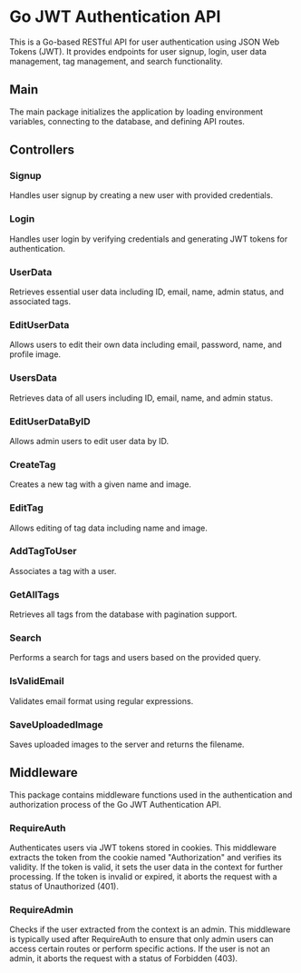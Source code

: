 # Go JWT Authentication API

This is a Go-based RESTful API for user authentication using JSON Web Tokens (JWT). It provides endpoints for user signup, login, user data management, tag management, and search functionality.

## Main

The main package initializes the application by loading environment variables, connecting to the database, and defining API routes.
## Controllers

### Signup

Handles user signup by creating a new user with provided credentials.

### Login

Handles user login by verifying credentials and generating JWT tokens for authentication.

### UserData

Retrieves essential user data including ID, email, name, admin status, and associated tags.

### EditUserData

Allows users to edit their own data including email, password, name, and profile image.

### UsersData

Retrieves data of all users including ID, email, name, and admin status.

### EditUserDataByID

Allows admin users to edit user data by ID.

### CreateTag

Creates a new tag with a given name and image.

### EditTag

Allows editing of tag data including name and image.

### AddTagToUser

Associates a tag with a user.

### GetAllTags

Retrieves all tags from the database with pagination support.

### Search

Performs a search for tags and users based on the provided query.

### IsValidEmail

Validates email format using regular expressions.

### SaveUploadedImage

Saves uploaded images to the server and returns the filename.


## Middleware

This package contains middleware functions used in the authentication and authorization process of the Go JWT Authentication API.

### RequireAuth

Authenticates users via JWT tokens stored in cookies. This middleware extracts the token from the cookie named "Authorization" and verifies its validity. If the token is valid, it sets the user data in the context for further processing. If the token is invalid or expired, it aborts the request with a status of Unauthorized (401).

### RequireAdmin

Checks if the user extracted from the context is an admin. This middleware is typically used after RequireAuth to ensure that only admin users can access certain routes or perform specific actions. If the user is not an admin, it aborts the request with a status of Forbidden (403).

